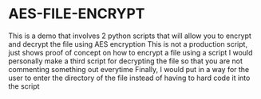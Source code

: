 # AES-FILE-ENCRYPT
This is a demo that involves 2 python scripts that will allow you to encrypt and decrypt the file using AES encryption 
This is not a production script, just shows proof of concept on how to encrypt a file using a script
I would personally make a third script for decrypting the file so that you are not commenting something out everytime 
Finally, I would put in a way for the user to enter the directory of the file instead of having to hard code it into the script 

